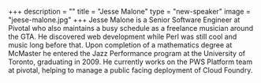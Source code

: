 +++
description = ""
title = "Jesse Malone"
type = "new-speaker"
image = "jeese-malone.jpg"
+++
Jesse Malone is a Senior Software Engineer at Pivotal who also maintains a busy schedule as a freelance musician around the GTA. He discovered web development while Perl was still cool and music long before that. Upon completion of a mathematics degree at McMaster he entered the Jazz Performance program at the University of Toronto, graduating in 2009. He currently works on the PWS Platform team at pivotal, helping to manage a public facing deployment of Cloud Foundry.